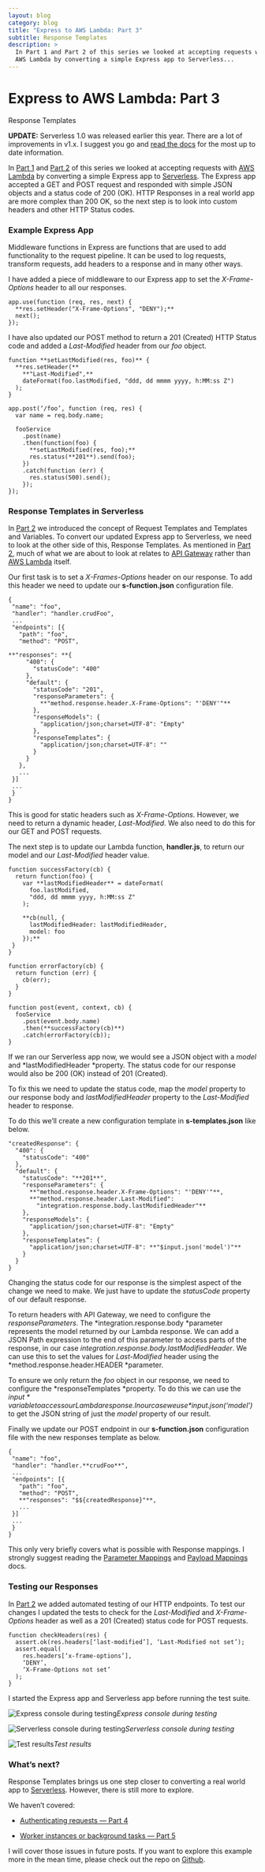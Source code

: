 ```yaml
---
layout: blog
category: blog
title: "Express to AWS Lambda: Part 3"
subtitle: Response Templates
description: >
  In Part 1 and Part 2 of this series we looked at accepting requests with
  AWS Lambda by converting a simple Express app to Serverless...
---
```


# Express to AWS Lambda: Part 3

Response Templates

**UPDATE:** Serverless 1.0 was released earlier this year. There are a lot of improvements in v1.x. I suggest you go and [read the docs](https://serverless.com/framework/) for the most up to date information.

In [Part 1](https://medium.com/@johncmckim/express-to-aws-lambda-part-1-a057096abe34) and [Part 2](https://medium.com/@johncmckim/express-to-aws-lambda-part-2-f5183389a3ec) of this series we looked at accepting requests with [AWS Lambda](https://aws.amazon.com/lambda/) by converting a simple Express app to [Serverless](https://github.com/serverless/serverless). The Express app accepted a GET and POST request and responded with simple JSON objects and a status code of 200 (OK). HTTP Responses in a real world app are more complex than 200 OK, so the next step is to look into custom headers and other HTTP Status codes.

### Example Express App

Middleware functions in Express are functions that are used to add functionality to the request pipeline. It can be used to log requests, transform requests, add headers to a response and in many other ways.

I have added a piece of middleware to our Express app to set the *X-Frame-Options* header to all our responses.

    app.use(function (req, res, next) {
      **res.setHeader("X-Frame-Options", "DENY");**
      next();
    });

I have also updated our POST method to return a 201 (Created) HTTP Status code and added a *Last-Modified* header from our *foo* object.

    function **setLastModified(res, foo)** {
      **res.setHeader(**
        **"Last-Modified",**
        dateFormat(foo.lastModified, "ddd, dd mmmm yyyy, h:MM:ss Z")
      );
    }

    app.post(‘/foo’, function (req, res) {
      var name = req.body.name;

      fooService
        .post(name)
        .then(function(foo) {
          **setLastModified(res, foo);**
          res.status(**201**).send(foo);
        })
        .catch(function (err) {
          res.status(500).send();
        });
    });

### Response Templates in Serverless

In [Part 2](https://medium.com/@johncmckim/express-to-aws-lambda-part-2-f5183389a3ec) we introduced the concept of Request Templates and Templates and Variables. To convert our updated Express app to Serverless, we need to look at the other side of this, Response Templates. As mentioned in [Part 2](https://medium.com/@johncmckim/express-to-aws-lambda-part-2-f5183389a3ec), much of what we are about to look at relates to [API Gateway](https://aws.amazon.com/api-gateway/) rather than [AWS Lambda](https://aws.amazon.com/lambda/) itself.

Our first task is to set a *X-Frames-Options* header on our response. To add this header we need to update our **s-function.json** configuration file.

    {
     "name": "foo",
     "handler": "handler.crudFoo",
     ...
     "endpoints": [{
       "path": "foo",
       "method": "POST",

    **"responses": **{
         "400": {
           "statusCode": "400"
         },
         "default": {
           "statusCode": "201",
           "responseParameters": {
             **"method.response.header.X-Frame-Options": "'DENY'"**
           },
           "responseModels": {
             "application/json;charset=UTF-8": "Empty"
           },
           "responseTemplates”: {
             "application/json;charset=UTF-8": ""
           }
         }
       },
       ...
     }]
     ...
     }
    }

This is good for static headers such as *X-Frame-Options*. However, we need to return a dynamic header, *Last-Modified*. We also need to do this for our GET and POST requests.

The next step is to update our Lambda function, **handler.js**, to return our model and our *Last-Modified* header value.

    function successFactory(cb) {
      return function(foo) {
        var **lastModifiedHeader** = dateFormat(
          foo.lastModified, 
          "ddd, dd mmmm yyyy, h:MM:ss Z"
        );

        **cb(null, {
          lastModifiedHeader: lastModifiedHeader,
          model: foo
        });**
     }
    }

    function errorFactory(cb) {
      return function (err) {
        cb(err);
      }
    }

    function post(event, context, cb) {
      fooService
        .post(event.body.name)
        .then(**successFactory(cb)**)
        .catch(errorFactory(cb));
    }

If we ran our Serverless app now, we would see a JSON object with a *model* and *lastModifiedHeader *property. The status code for our response would also be 200 (OK) instead of 201 (Created).

To fix this we need to update the status code, map the *model* property to our response body and *lastModifiedHeader* property to the *Last-Modified* header to response.

To do this we’ll create a new configuration template in **s-templates.json** like below.

    "createdResponse": {
      "400": {
        "statusCode": "400"
      },
      "default": {
        "statusCode": "**201**",
        "responseParameters": {
          **"method.response.header.X-Frame-Options": "'DENY'"**,
          **"method.response.header.Last-Modified":
            "integration.response.body.lastModifiedHeader"**
        },
        "responseModels": {
          "application/json;charset=UTF-8": "Empty"
        },
        "responseTemplates”: {
          "application/json;charset=UTF-8": **"$input.json('model')"**
        }
      }
    }

Changing the status code for our response is the simplest aspect of the change we need to make. We just have to update the *statusCode* property of our default response.

To return headers with API Gateway, we need to configure the *responseParameters*. The *integration.response.body *parameter represents the model returned by our Lambda response. We can add a JSON Path expression to the end of this parameter to access parts of the response, in our case *integration.response.body.lastModifiedHeader*. We can use this to set the values for *Last-Modified* header using the *method.response.header.HEADER *parameter.

To ensure we only return the *foo* object in our response, we need to configure the *responseTemplates *property. To do this we can use the *$input* variable to access our Lambda response. In our case we use *$input.json(‘model’)* to get the JSON string of just the *model* property of our result.

Finally we update our POST endpoint in our **s-function.json** configuration file with the new responses template as below.

    {
     "name": "foo",
     "handler": "handler.**crudFoo**",
     ...
     "endpoints": [{
       "path": "foo",
       "method": "POST",
       **"responses": "$${createdResponse}"**,
       ...
     }]
     ...
     }
    }

This only very briefly covers what is possible with Response mappings. I strongly suggest reading the [Parameter Mappings](http://docs.aws.amazon.com/apigateway/latest/developerguide/request-response-data-mappings.html) and [Payload Mappings](http://docs.aws.amazon.com/apigateway/latest/developerguide/api-gateway-mapping-template-reference.html#input-variable-reference) docs.

### Testing our Responses

In [Part 2](https://medium.com/@johncmckim/express-to-aws-lambda-part-2-f5183389a3ec) we added automated testing of our HTTP endpoints. To test our changes I updated the tests to check for the *Last-Modified* and *X-Frame-Options* header as well as a 201 (Created) status code for POST requests.

    function checkHeaders(res) {
      assert.ok(res.headers[‘last-modified’], ‘Last-Modified not set’);
      assert.equal(
        res.headers[‘x-frame-options’],
        ‘DENY’,
        ‘X-Frame-Options not set’
      );
    }

I started the Express app and Serverless app before running the test suite.

![Express console during testing](/static/medium/2088-1*DKZkMgHBzrQKfc856G_Fgw.png)*Express console during testing*

![Serverless console during testing](/static/medium/2880-1*57-NIPaojDsSHWDu6dEZ0w.png)*Serverless console during testing*

![Test results](/static/medium/2716-1*PucbkjLvmqm8T7ukWKmUIQ.png)*Test results*

### What’s next?

Response Templates brings us one step closer to converting a real world app to [Serverless](https://github.com/serverless/serverless). However, there is still more to explore.

We haven’t covered:

* [Authenticating requests — Part 4](https://medium.com/@johncmckim/express-to-aws-lambda-part-4-22257f71385f)

* [Worker instances or background tasks — Part 5](https://medium.com/@johncmckim/express-to-aws-lambda-part-5-dcde1532279c)

I will cover those issues in future posts. If you want to explore this example more in the mean time, please check out the repo on [Github](https://github.com/johncmckim/express-to-aws-lambda/tree/3-response-templates).
